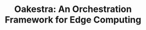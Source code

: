 ---
title: "Oakestra: An Orchestration Framework for Edge Computing"
authors: "Giovanni Bartolomeo, Simon Bäurle, Nitinder Mohan, Jörg Ott"
conference: "ACM SIGCOMM Demo, 2022"
doi: "https://dx.doi.org/10.1145/3546037.3546056"
img: "/pubs/oakestraSigcommDemo2022.png"
badges: []
pdf: "/pubs/oakestraSigcommDemo2022.pdf"
summary: ""
draft: false
weight: 211
toc: false
---